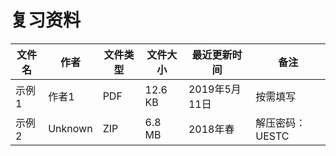 # 复习资料

文件名|作者|文件类型|文件大小|最近更新时间|备注
---|---|---|---|---|---
示例1|作者1|PDF|12.6 KB|2019年5月11日|按需填写
示例2|Unknown|ZIP|6.8 MB|2018年春|解压密码：UESTC